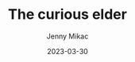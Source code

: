 ---
layout: post
title: The curious elder
subtitle: 
date: 2023-03-30
author: Jenny Mikac
tags: ["", ""]
nav_exclude: true
---